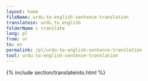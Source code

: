 ```yaml
---
layout: home
fileName: urdu-to-english-sentence-translation
translatein: urdu_to_english
folderName : translate
lang: pl
from: ur
to: en
permalink: /pl/urdu-to-english-sentence-translation
tool: urdu-to-english-sentence-translation
---
```

{% include section/translateinto.html %}